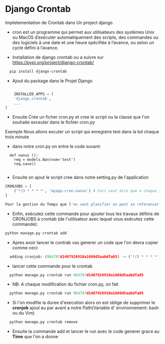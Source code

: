 # Django Crontab
Impletementation de Crontab dans Un project django

- cron est un programme qui permet aux utilisateurs des systèmes Unix ou MacOS d’exécuter automatiquement des scripts, des commandes ou des logiciels à une date et une heure spécifiée à l’avance, ou selon un cycle défini à l’avance.

-  Installation de django crontab ou a suivre sur https://pypi.org/project/django-crontab/

```python
  pip install django-crontab
```

- Ajout du package dans le Projet Django
```python

    INSTALLED_APPS = (
    'django_crontab',
    ...
)
```
- Ensuite Crée un ficher cron.py et cree le script ou la classe que l'on souhaite exceuter dans le fichier cron.py 

Exemple Nous allons excuter un script qui enregistre test dans la bd chaque trois minute
- dans notre cron.py on entre le code suvant:
```
  def nanus ():
    req = models.Nan(nom='test')
    req.save()
  
```

- Ensuite on ajout le script cree dans notre setting.py de l'application
```python
CRONJOBS = [
    ('*/3 * * * *', 'myapp.cron.nanus') # Ceci veut dire que a chaque 3minute la Fonction 'nanus' se trouvant dans le fichier **cron.py** cree dans l'application va s'executer.
]

Pour la gestion du Temps que l'on veut planifier on peut se referencer sur le site https://crontab.guru/#*_*_*_*_*

```

- Enfin, exécutez cette commande pour ajouter tous les travaux définis de CRONJOBS à crontab (de l'utilisateur avec lequel vous exécutez cette commande):
```python
python manage.py crontab add
```
- Apres avoir lancer le contrab vas generer un code
que l'on devra copier 
comme ceci:
```python
  adding cronjob: (964787d1407926910a1660d5aabdfa05) -> ('*/3 * * * *', 'myapp.cron.nanus')
```
- lancer cette commande pour le crontab 
```python
  python manage.py crontab run 964787d1407926910a1660d5aabdfa05
```
- NB: A chaque modification du fichier cron.py, on fait

```python
  python manage.py crontab run 964787d1407926910a1660d5aabdfa05
```
 * Si l'on modifie la duree d'execution alors on est oblige de supprimer le **cronjob** ajout au par avant a notre Path(Variable d' environnement: bash ou du Vim) 

```python
  python manage.py crontab remove
```

- Ensuite la commande add et lancer le run avec le code generer grace au **Time** que l'on a donne

